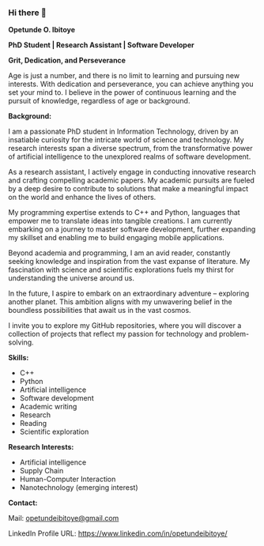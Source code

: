 ### Hi there 👋
**Opetunde O. Ibitoye**

**PhD Student | Research Assistant | Software Developer**

**Grit, Dedication, and Perseverance**

Age is just a number, and there is no limit to learning and pursuing new interests. With dedication and perseverance, you can achieve anything you set your mind to. I believe in the power of continuous learning and the pursuit of knowledge, regardless of age or background.

**Background:**

I am a passionate PhD student in Information Technology, driven by an insatiable curiosity for the intricate world of science and technology. My research interests span a diverse spectrum, from the transformative power of artificial intelligence to the unexplored realms of software development.

As a research assistant, I actively engage in conducting innovative research and crafting compelling academic papers. My academic pursuits are fueled by a deep desire to contribute to solutions that make a meaningful impact on the world and enhance the lives of others.

My programming expertise extends to C++ and Python, languages that empower me to translate ideas into tangible creations. I am currently embarking on a journey to master software development, further expanding my skillset and enabling me to build engaging mobile applications.

Beyond academia and programming, I am an avid reader, constantly seeking knowledge and inspiration from the vast expanse of literature. My fascination with science and scientific explorations fuels my thirst for understanding the universe around us.

In the future, I aspire to embark on an extraordinary adventure – exploring another planet. This ambition aligns with my unwavering belief in the boundless possibilities that await us in the vast cosmos.

I invite you to explore my GitHub repositories, where you will discover a collection of projects that reflect my passion for technology and problem-solving.

**Skills:**

* C++
* Python
* Artificial intelligence
* Software development
* Academic writing
* Research
* Reading
* Scientific exploration

**Research Interests:**

* Artificial intelligence
* Supply Chain
* Human-Computer Interaction
* Nanotechnology (emerging interest)

**Contact:**

Mail: opetundeibitoye@gmail.com

LinkedIn Profile URL: https://www.linkedin.com/in/opetundeibitoye/
